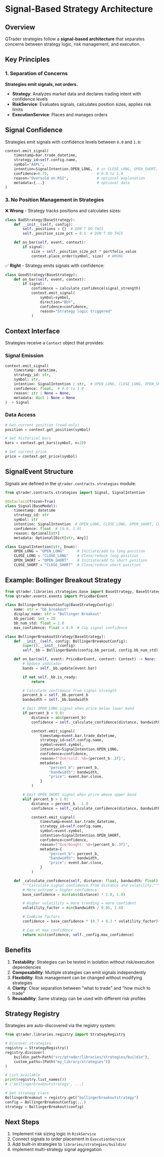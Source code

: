 # Signal-Based Strategy Architecture

## Overview

QTrader strategies follow a **signal-based architecture** that separates concerns between strategy logic, risk management, and execution.

## Key Principles

### 1. Separation of Concerns

**Strategies emit signals, not orders.**

- **Strategy**: Analyzes market data and declares trading intent with confidence levels
- **RiskService**: Evaluates signals, calculates position sizes, applies risk limits
- **ExecutionService**: Places and manages orders

## Signal Confidence

Strategies emit signals with confidence levels between `0.0` and `1.0`:

```python
context.emit_signal(
    timestamp=bar.trade_datetime,
    strategy_id=self.config.name,
    symbol="AAPL",
    intention=SignalIntention.OPEN_LONG,  # or CLOSE_LONG, OPEN_SHORT, CLOSE_SHORT
    confidence=0.75,                      # 0.0 to 1.0
    reason="Oversold on RSI",             # optional explanation
    metadata={...}                        # optional data
)
```

### 3. No Position Management in Strategies

❌ **Wrong** - Strategy tracks positions and calculates sizes:

```python
class BadStrategy(BaseStrategy):
    def __init__(self, config):
        self._positions = {}  # DON'T DO THIS
        self._position_size_pct = 0.1  # DON'T DO THIS

    def on_bar(self, event, context):
        if signal:
            size = self._position_size_pct * portfolio_value
            context.place_order(symbol, size)  # WRONG
```

✅ **Right** - Strategy emits signals with confidence:

```python
class GoodStrategy(BaseStrategy):
    def on_bar(self, event, context):
        if signal:
            confidence = calculate_confidence(signal_strength)
            context.emit_signal(
                symbol=symbol,
                direction="BUY",
                confidence=confidence,
                reason="Strategy logic triggered"
            )
```

## Context Interface

Strategies receive a `Context` object that provides:

### Signal Emission

```python
context.emit_signal(
    timestamp: datetime,
    strategy_id: str,
    symbol: str,
    intention: SignalIntention | str,  # OPEN_LONG, CLOSE_LONG, OPEN_SHORT, CLOSE_SHORT
    confidence: float,  # 0.0 to 1.0
    reason: str | None = None,
    metadata: dict | None = None
) -> Signal
```

### Data Access

```python
# Get current position (read-only)
position = context.get_position(symbol)

# Get historical bars
bars = context.get_bars(symbol, n=20)

# Get current price
price = context.get_price(symbol)
```

## SignalEvent Structure

Signals are defined in the `qtrader.contracts.strategies` module:

```python
from qtrader.contracts.strategies import Signal, SignalIntention

@dataclass(frozen=True)
class Signal(BaseModel):
    timestamp: datetime
    strategy_id: str
    symbol: str
    intention: SignalIntention  # OPEN_LONG, CLOSE_LONG, OPEN_SHORT, CLOSE_SHORT
    confidence: float  # [0.0, 1.0]
    reason: Optional[str]
    metadata: Optional[Dict[str, Any]]

class SignalIntention(str, Enum):
    OPEN_LONG = "OPEN_LONG"      # Initiate/add to long position
    CLOSE_LONG = "CLOSE_LONG"    # Close/reduce long position
    OPEN_SHORT = "OPEN_SHORT"    # Initiate/add to short position
    CLOSE_SHORT = "CLOSE_SHORT"  # Close/reduce short position
```

## Example: Bollinger Breakout Strategy

```python
from qtrader.libraries.strategies.base import BaseStrategy, BaseStrategyConfig
from qtrader.events.events import PriceBarEvent

class BollingerBreakoutConfig(BaseStrategyConfig):
    name: str = "bb_breakout"
    display_name: str = "Bollinger Breakout"
    bb_period: int = 20
    bb_num_std: float = 2.0
    max_confidence: float = 0.9  # Cap signal confidence

class BollingerBreakoutStrategy(BaseStrategy):
    def __init__(self, config: BollingerBreakoutConfig):
        super().__init__(config)
        self._bb = BollingerBands(config.bb_period, config.bb_num_std)

    def on_bar(self, event: PriceBarEvent, context: Context) -> None:
        # Update indicator
        bands = self._bb.update(event.bar)

        if not self._bb.is_ready:
            return

        # Calculate confidence from signal strength
        percent_b = self._bb.percent_b
        bandwidth = self._bb.bandwidth

        # Emit OPEN_LONG signal when price below lower band
        if percent_b < 0.0:
            distance = abs(percent_b)
            confidence = self._calculate_confidence(distance, bandwidth)

            context.emit_signal(
                timestamp=event.bar.trade_datetime,
                strategy_id=self.config.name,
                symbol=event.symbol,
                intention=SignalIntention.OPEN_LONG,
                confidence=confidence,
                reason=f"Oversold: %B={percent_b:.3f}",
                metadata={
                    "percent_b": percent_b,
                    "bandwidth": bandwidth,
                    "price": event.bar.close,
                }
            )

        # Emit OPEN_SHORT signal when price above upper band
        elif percent_b > 1.0:
            distance = percent_b - 1.0
            confidence = self._calculate_confidence(distance, bandwidth)

            context.emit_signal(
                timestamp=event.bar.trade_datetime,
                strategy_id=self.config.name,
                symbol=event.symbol,
                intention=SignalIntention.OPEN_SHORT,
                confidence=confidence,
                reason=f"Overbought: %B={percent_b:.3f}",
                metadata={
                    "percent_b": percent_b,
                    "bandwidth": bandwidth,
                    "price": event.bar.close,
                }
            )

    def _calculate_confidence(self, distance: float, bandwidth: float) -> float:
        """Calculate signal confidence from distance and volatility."""
        # More extreme = higher confidence
        base_confidence = min(abs(distance) * 2.0, 1.0)

        # Higher volatility = more trending = more confident
        volatility_factor = min(bandwidth / 0.05, 1.0)

        # Combine factors
        confidence = base_confidence * (0.7 + 0.3 * volatility_factor)

        # Cap at max_confidence
        return min(confidence, self._config.max_confidence)
```

## Benefits

1. **Testability**: Strategies can be tested in isolation without risk/execution dependencies
1. **Composability**: Multiple strategies can emit signals independently
1. **Flexibility**: Risk management can be changed without modifying strategies
1. **Clarity**: Clear separation between "what to trade" and "how much to trade"
1. **Reusability**: Same strategy can be used with different risk profiles

## Strategy Registry

Strategies are auto-discovered via the registry system:

```python
from qtrader.libraries.registry import StrategyRegistry

# Discover strategies
registry = StrategyRegistry()
registry.discover(
    buildin_path=Path("src/qtrader/libraries/strategies/buildin"),
    custom_paths=[Path("my_library/strategies")]
)

# List available
print(registry.list_names())
# ['bollingerbreakoutstrategy', ...]

# Get strategy class
BollingerBreakout = registry.get("bollingerbreakoutstrategy")
config = BollingerBreakoutConfig(...)
strategy = BollingerBreakout(config)
```

## Next Steps

1. Implement risk sizing logic in `RiskService`
1. Connect signals to order placement in `ExecutionService`
1. Add built-in strategies to `libraries/strategies/buildin/`
1. Implement multi-strategy signal aggregation
